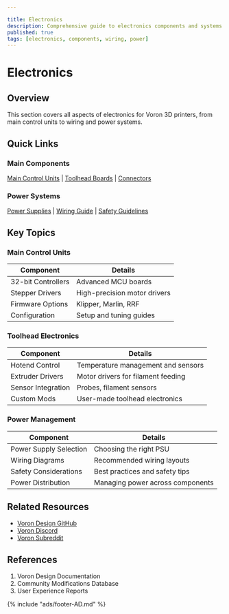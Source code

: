 ```yaml
---

title: Electronics
description: Comprehensive guide to electronics components and systems for Voron 3D printers
published: true
tags: [electronics, components, wiring, power]
---
```


# Electronics

## Overview

This section covers all aspects of electronics for Voron 3D printers, from main control units to wiring and power systems.

## Quick Links

### Main Components

[Main Control Units](./mcu/index.md) | [Toolhead Boards](../printhead/toolhead-boards/index.md) | [Connectors](./connectors.md)

### Power Systems

[Power Supplies](./power-supplies/index.md) | [Wiring Guide](./wiring/index.md) | [Safety Guidelines](./safety/index.md)

## Key Topics

### Main Control Units

| Component          | Details                      |
| ------------------ | ---------------------------- |
| 32-bit Controllers | Advanced MCU boards          |
| Stepper Drivers    | High-precision motor drivers |
| Firmware Options   | Klipper, Marlin, RRF         |
| Configuration      | Setup and tuning guides      |

### Toolhead Electronics

| Component          | Details                            |
| ------------------ | ---------------------------------- |
| Hotend Control     | Temperature management and sensors |
| Extruder Drivers   | Motor drivers for filament feeding |
| Sensor Integration | Probes, filament sensors           |
| Custom Mods        | User-made toolhead electronics     |

### Power Management

| Component              | Details                          |
| ---------------------- | -------------------------------- |
| Power Supply Selection | Choosing the right PSU           |
| Wiring Diagrams        | Recommended wiring layouts       |
| Safety Considerations  | Best practices and safety tips   |
| Power Distribution     | Managing power across components |

## Related Resources

* [Voron Design GitHub](https://github.com/VoronDesign)
* [Voron Discord](https://discord.gg/voron)
* [Voron Subreddit](https://www.reddit.com/r/voroncorexy)

## References

1. Voron Design Documentation
2. Community Modifications Database
3. User Experience Reports

{% include "ads/footer-AD.md" %}
